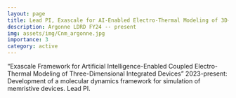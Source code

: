 ```yaml
---
layout: page
title: Lead PI, Exascale for AI-Enabled Electro-Thermal Modeling of 3D-Integrated Devices
description: Argonne LDRD FY24 -- present
img: assets/img/Cnm_argonne.jpg
importance: 3
category: active
---
```


“Exascale Framework for Artificial Intelligence-Enabled Coupled Electro-Thermal Modeling of Three-Dimensional Integrated Devices” 2023-present: Development of a molecular dynamics framework for simulation of memristive devices.
Lead PI.
